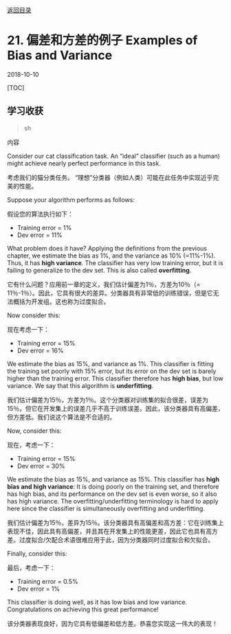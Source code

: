 [返回目录](../MLY_index.html)

# 21. 偏差和方差的例子 Examples of Bias and Variance

2018-10-10

[TOC]

## 学习收获

> sh

内容



Consider our cat classification task. An “ideal” classifier (such as a human) might achieve nearly perfect performance in this task.

考虑我们的猫分类任务。 “理想”分类器（例如人类）可能在此任务中实现近乎完美的性能。

Suppose your algorithm performs as follows:

假设您的算法执行如下：

- Training error = 1%
- Dev error = 11%

What problem does it have? Applying the definitions from the previous chapter, we estimate the bias as 1%, and the variance as 10% (=11%-1%). Thus, it has **high variance**. The classifier has very low training error, but it is failing to generalize to the dev set. This is also called **overfitting**.

它有什么问题？应用前一章的定义，我们估计偏差为1％，方差为10％（= 11％-1％）。因此，它具有很大的差异。分类器具有非常低的训练错误，但是它无法概括为开发组。这也称为过度拟合。

Now consider this:

现在考虑一下：

- Training error = 15%
- Dev error = 16%

We estimate the bias as 15%, and variance as 1%. This classifier is fitting the training set poorly with 15% error, but its error on the dev set is barely higher than the training error. This classifier therefore has **high bias**, but low variance. We say that this algorithm is **underfitting**.

我们估计偏差为15％，方差为1％。这个分类器对训练集的拟合很差，误差为15％，但它在开发集上的误差几乎不高于训练误差。因此，该分类器具有高偏差，但方差低。我们说这个算法是不合适的。

Now, consider this:

现在，考虑一下：

- Training error = 15%
- Dev error = 30%

We estimate the bias as 15%, and variance as 15%. This classifier has **high bias and high variance**: It is doing poorly on the training set, and therefore has high bias, and its performance on the dev set is even worse, so it also has high variance. The overfitting/underfitting terminology is hard to apply here since the classifier is simultaneously overfitting and underfitting.

我们估计偏差为15％，差异为15％。该分类器具有高偏差和高方差：它在训练集上表现不佳，因此具有高偏差，并且其在开发集上的性能更差，因此它也具有高方差。过度拟合/欠配合术语很难应用于此，因为分类器同时过度拟合和欠拟合。

Finally, consider this:

最后，考虑一下：

- Training error = 0.5%
- Dev error = 1%

This classifier is doing well, as it has low bias and low variance. Congratulations on achieving this great performance!

该分类器表现良好，因为它具有低偏差和低方差。恭喜您实现这一伟大的表现！